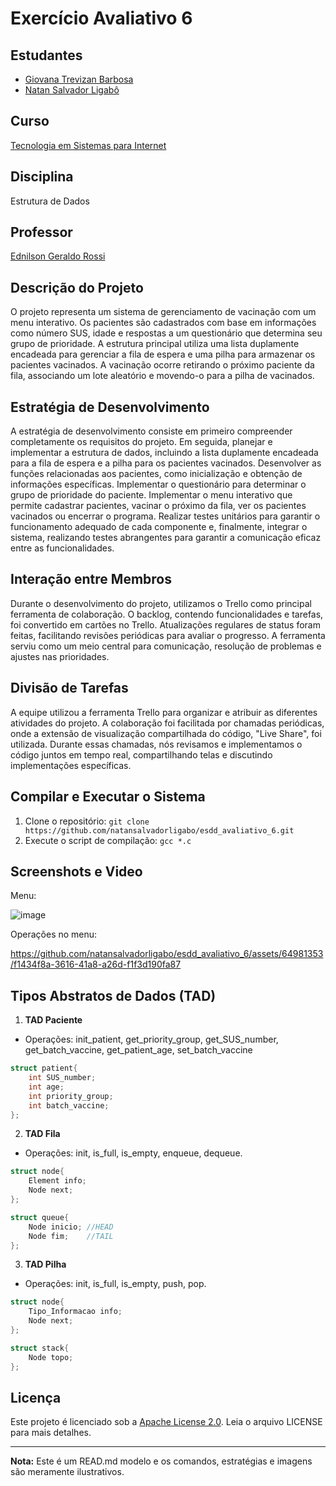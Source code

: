 # Exercício Avaliativo 6

## Estudantes
- [Giovana Trevizan Barbosa](https://www.linkedin.com/in/giovanatrevizanbarbosa/)
- [Natan Salvador Ligabô](https://www.linkedin.com/in/natansalvadorligabo/)

## Curso
[Tecnologia em Sistemas para Internet](https://www.arq.ifsp.edu.br/superiores/tecnologia-em-sistemas-para-internet)

## Disciplina
Estrutura de Dados

## Professor
[Ednilson Geraldo Rossi](https://www.linkedin.com/in/ednilsonrossi/)

## Descrição do Projeto
O projeto representa um sistema de gerenciamento de vacinação com um menu interativo. Os pacientes são cadastrados com base em informações como número SUS, idade e respostas a um questionário que determina seu grupo de prioridade. A estrutura principal utiliza uma lista duplamente encadeada para gerenciar a fila de espera e uma pilha para armazenar os pacientes vacinados. A vacinação ocorre retirando o próximo paciente da fila, associando um lote aleatório e movendo-o para a pilha de vacinados.

## Estratégia de Desenvolvimento
A estratégia de desenvolvimento consiste em primeiro compreender completamente os requisitos do projeto. Em seguida, planejar e implementar a estrutura de dados, incluindo a lista duplamente encadeada para a fila de espera e a pilha para os pacientes vacinados. Desenvolver as funções relacionadas aos pacientes, como inicialização e obtenção de informações específicas. Implementar o questionário para determinar o grupo de prioridade do paciente. Implementar o menu interativo que permite cadastrar pacientes, vacinar o próximo da fila, ver os pacientes vacinados ou encerrar o programa. Realizar testes unitários para garantir o funcionamento adequado de cada componente e, finalmente, integrar o sistema, realizando testes abrangentes para garantir a comunicação eficaz entre as funcionalidades.

## Interação entre Membros
Durante o desenvolvimento do projeto, utilizamos o Trello como principal ferramenta de colaboração. O backlog, contendo funcionalidades e tarefas, foi convertido em cartões no Trello. Atualizações regulares de status foram feitas, facilitando revisões periódicas para avaliar o progresso. A ferramenta serviu como um meio central para comunicação, resolução de problemas e ajustes nas prioridades.

## Divisão de Tarefas
A equipe utilizou a ferramenta Trello para organizar e atribuir as diferentes atividades do projeto. A colaboração foi facilitada por chamadas periódicas, onde a extensão de visualização compartilhada do código, "Live Share", foi utilizada. Durante essas chamadas, nós revisamos e implementamos o código juntos em tempo real, compartilhando telas e discutindo implementações específicas.

## Compilar e Executar o Sistema
1. Clone o repositório: `git clone https://github.com/natansalvadorligabo/esdd_avaliativo_6.git`
2. Execute o script de compilação: `gcc *.c`

## Screenshots e Video
Menu:

![image](https://github.com/natansalvadorligabo/esdd_avaliativo_6/assets/64981353/c270ba3e-08b6-49cf-b1c4-c0f1c8dd8276)

Operações no menu:

https://github.com/natansalvadorligabo/esdd_avaliativo_6/assets/64981353/f1434f8a-3616-41a8-a26d-f1f3d190fa87

## Tipos Abstratos de Dados (TAD)
1. **TAD Paciente**
- Operações: init_patient, get_priority_group, get_SUS_number, get_batch_vaccine, get_patient_age, set_batch_vaccine
```c
struct patient{
    int SUS_number;
    int age;
    int priority_group;
    int batch_vaccine;
};
```

2. **TAD Fila**
- Operações: init, is_full, is_empty, enqueue, dequeue.
```c
struct node{
    Element info;
    Node next;
};

struct queue{
    Node inicio; //HEAD
    Node fim;    //TAIL
};
```

3. **TAD Pilha**
- Operações: init, is_full, is_empty, push, pop.
```c
struct node{
    Tipo_Informacao info;
    Node next;
};

struct stack{
    Node topo;
};
```

## Licença
Este projeto é licenciado sob a [Apache License 2.0](LICENSE). Leia o arquivo LICENSE para mais detalhes.

---

**Nota:** Este é um READ.md modelo e os comandos, estratégias e imagens são meramente ilustrativos.
